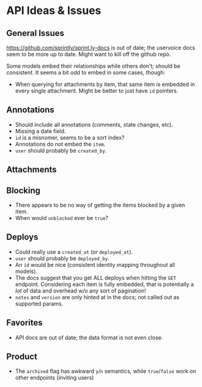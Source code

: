 API Ideas & Issues
==================

General Issues
--------------

https://github.com/sprintly/sprint.ly-docs is out of date; the uservoice docs
seem to be more up to date.  Might want to kill off the github repo.

Some models embed their relationships while others don't; should be consistent.
It seems a bit odd to embed in some cases, though:

* When querying for attachments by item, that same item is embedded in every
  single attachment.  Might be better to just have `id` pointers.


Annotations
-----------

* Should include all annotations (comments, state changes, etc).
* Missing a date field.
* `id` is a misnomer, seems to be a sort index?
* Annotations do not embed the `item`.
* `user` should probably be `created_by`.


Attachments
-----------


Blocking
--------

* There appears to be no way of getting the items blocked by a given item.
* When would `unblocked` ever be `true`?


Deploys
-------

* Could really use a `created_at` (or `deployed_at`).
* `user` should probably be `deployed_by`.
* An `id` would be nice (consistent identity mapping throughout all models).
* The docs suggest that you get ALL deploys when hitting the `GET` endpoint.
  Considering each item is fully embedded, that is potentially a _lot_ of data
  and overhead w/o any sort of pagination!
* `notes` and `version` are only hinted at in the docs; not called out as
  supported params.


Favorites
---------

* API docs are out of date; the data format is not even close.


Product
-------

* The `archived` flag has awkward `y`/`n` semantics, while `true`/`false` work
  on other endpoints (inviting users)

